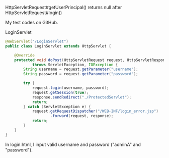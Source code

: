 HttpServletRequest#getUserPrincipal() returns null after HttpServletRequest#login()

My test codes on GitHub.




LoginServlet

```java
@WebServlet("/LoginServlet")
public class LoginServlet extends HttpServlet {

    @Override
    protected void doPost(HttpServletRequest request, HttpServletResponse response)
            throws ServletException, IOException {
        String username = request.getParameter("username");
        String password = request.getParameter("password");

        try {
            request.login(username, password);
            request.getSession(true);
            response.sendRedirect("./ProtectedServlet");
            return;
        } catch (ServletException e) {
            request.getRequestDispatcher("/WEB-INF/login_error.jsp")
                    .forward(request, response);
            return;
        }
    }
}
```

In login.html, I input valid username and password ("adminA" and "password").